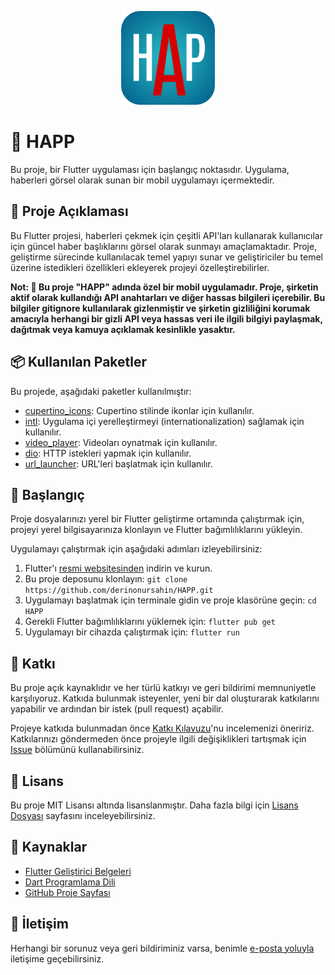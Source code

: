 <p align="center">
  <img src="assets/icon/icon.png" alt="HAPP Logo" width="150" height="150">
</p>

# 🚀 HAPP

Bu proje, bir Flutter uygulaması için başlangıç ​​noktasıdır. Uygulama, haberleri görsel olarak sunan bir mobil uygulamayı içermektedir.

## 📝 Proje Açıklaması

Bu Flutter projesi, haberleri çekmek için çeşitli API'ları kullanarak kullanıcılar için güncel haber başlıklarını görsel olarak sunmayı amaçlamaktadır. Proje, geliştirme sürecinde kullanılacak temel yapıyı sunar ve geliştiriciler bu temel üzerine istedikleri özellikleri ekleyerek projeyi özelleştirebilirler.

**Not: 🙈 Bu proje "HAPP" adında özel bir mobil uygulamadır. Proje, şirketin aktif olarak kullandığı API anahtarları ve diğer hassas bilgileri içerebilir. Bu bilgiler gitignore kullanılarak gizlenmiştir ve şirketin gizliliğini korumak amacıyla herhangi bir gizli API veya hassas veri ile ilgili bilgiyi paylaşmak, dağıtmak veya kamuya açıklamak kesinlikle yasaktır.**

## 📦 Kullanılan Paketler

Bu projede, aşağıdaki paketler kullanılmıştır:

- [cupertino_icons](https://pub.dev/packages/cupertino_icons): Cupertino stilinde ikonlar için kullanılır.
- [intl](https://pub.dev/packages/intl): Uygulama içi yerelleştirmeyi (internationalization) sağlamak için kullanılır.
- [video_player](https://pub.dev/packages/video_player): Videoları oynatmak için kullanılır.
- [dio](https://pub.dev/packages/dio): HTTP istekleri yapmak için kullanılır.
- [url_launcher](https://pub.dev/packages/url_launcher): URL'leri başlatmak için kullanılır.

## 🚀 Başlangıç

Proje dosyalarınızı yerel bir Flutter geliştirme ortamında çalıştırmak için, projeyi yerel bilgisayarınıza klonlayın ve Flutter bağımlılıklarını yükleyin.

Uygulamayı çalıştırmak için aşağıdaki adımları izleyebilirsiniz:

1. Flutter'ı [resmi websitesinden](https://flutter.dev/docs/get-started/install) indirin ve kurun.
2. Bu proje deposunu klonlayın: `git clone https://github.com/derinonursahin/HAPP.git`
3. Uygulamayı başlatmak için terminale gidin ve proje klasörüne geçin: `cd HAPP`
4. Gerekli Flutter bağımlılıklarını yüklemek için: `flutter pub get`
5. Uygulamayı bir cihazda çalıştırmak için: `flutter run`

## 💪 Katkı

Bu proje açık kaynaklıdır ve her türlü katkıyı ve geri bildirimi memnuniyetle karşılıyoruz. Katkıda bulunmak isteyenler, yeni bir dal oluşturarak katkılarını yapabilir ve ardından bir istek (pull request) açabilir.

Projeye katkıda bulunmadan önce [Katkı Kılavuzu](CONTRIBUTING.md)'nu incelemenizi öneririz. Katkılarınızı göndermeden önce projeyle ilgili değişiklikleri tartışmak için [Issue](https://github.com/derinonursahin/HAPP/issues) bölümünü kullanabilirsiniz.

## 📜 Lisans

Bu proje MIT Lisansı altında lisanslanmıştır. Daha fazla bilgi için [Lisans Dosyası](LICENSE) sayfasını inceleyebilirsiniz.


## 📃 Kaynaklar

- [Flutter Geliştirici Belgeleri](https://flutter.dev/docs)
- [Dart Programlama Dili](https://dart.dev/)
- [GitHub Proje Sayfası](https://github.com/derinonursahin/HAPP)

## 📧 İletişim

Herhangi bir sorunuz veya geri bildiriminiz varsa, benimle [e-posta yoluyla](mailto:derinonursahin@example.com) iletişime geçebilirsiniz.
